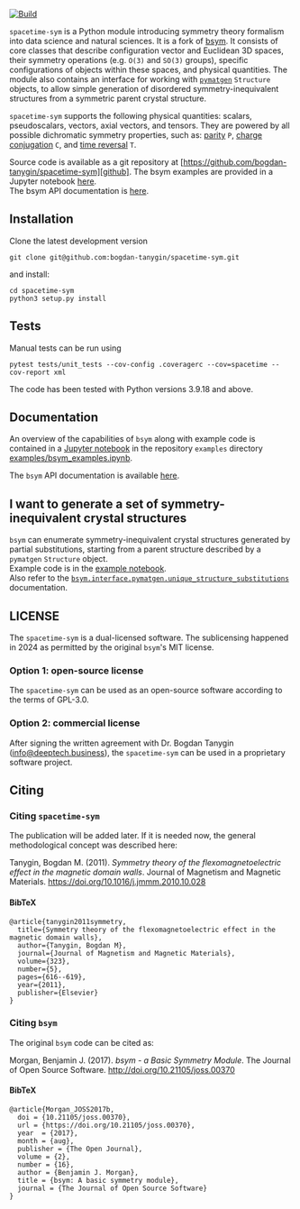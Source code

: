[![Build](https://github.com/bogdan-tanygin/spacetime-sym/actions/workflows/build.yml/badge.svg)](https://github.com/bogdan-tanygin/spacetime-sym/actions/workflows/build.yml)

`spacetime-sym` is a Python module introducing symmetry theory formalism into data science and natural sciences. It is a fork of [bsym][githubbsym]. It consists of core classes that describe configuration vector and Euclidean 3D spaces, their symmetry operations (e.g. `O(3)` and `SO(3)` groups), specific configurations of objects within these spaces, and physical quantities. The module also contains an interface for working with [`pymatgen`](https://pymatgen.org) `Structure` objects, to allow simple generation of disordered symmetry-inequivalent structures from a symmetric parent crystal structure.

`spacetime-sym` supports the following physical quantities: scalars, pseudoscalars, vectors, axial vectors, and tensors. They are powered by all possible dichromatic symmetry properties, such as: [parity](https://en.wikipedia.org/wiki/Parity_(physics)) `P`, [charge conjugation](https://en.wikipedia.org/wiki/C-symmetry) `C`, and [time reversal](https://en.wikipedia.org/wiki/T-symmetry) `T`. 

Source code is available as a git repository at [https://github.com/bogdan-tanygin/spacetime-sym][github].
The bsym examples are provided in a Jupyter notebook [here][example_notebook].  
The bsym API documentation is [here][API].

## Installation

Clone the latest development version
```
git clone git@github.com:bogdan-tanygin/spacetime-sym.git
```
and install:
```
cd spacetime-sym
python3 setup.py install 
```

## Tests

Manual tests can be run using
```
pytest tests/unit_tests --cov-config .coveragerc --cov=spacetime --cov-report xml
```

The code has been tested with Python versions 3.9.18 and above.

## Documentation
An overview of the capabilities of `bsym` along with example code is contained in a [Jupyter notebook](http://jupyter-notebook.readthedocs.io/en/latest/#) in the repository `examples` directory [examples/bsym_examples.ipynb][example_notebook].

The `bsym` API documentation is available [here](http://bsym.readthedocs.io).

## I want to generate a set of symmetry-inequivalent crystal structures
`bsym` can enumerate symmetry-inequivalent crystal structures generated by partial substitutions, starting from a parent structure described by a `pymatgen` `Structure` object.  
Example code is in the [example notebook][example_notebook].  
Also refer to the [`bsym.interface.pymatgen.unique_structure_substitutions`](http://bsym.readthedocs.io/en/latest/api/interface/pymatgen.html#bsym.interface.pymatgen.unique_structure_substitutions) documentation.

## LICENSE

The `spacetime-sym` is a dual-licensed software. The sublicensing happened in 2024 as permitted by the original `bsym`'s MIT license.

### Option 1: open-source license

The `spacetime-sym` can be used as an open-source software according to the terms of GPL-3.0.

### Option 2: commercial license

After signing the written agreement with Dr. Bogdan Tanygin (info@deeptech.business), the `spacetime-sym` can be used in a proprietary software project.

## Citing

### Citing `spacetime-sym`

The publication will be added later. If it is needed now, the general methodological concept was described here:

Tanygin, Bogdan M. (2011). *Symmetry theory of the flexomagnetoelectric effect in the magnetic domain walls*. Journal of Magnetism and Magnetic Materials. https://doi.org/10.1016/j.jmmm.2010.10.028

#### BibTeX

```
@article{tanygin2011symmetry,
  title={Symmetry theory of the flexomagnetoelectric effect in the magnetic domain walls},
  author={Tanygin, Bogdan M},
  journal={Journal of Magnetism and Magnetic Materials},
  volume={323},
  number={5},
  pages={616--619},
  year={2011},
  publisher={Elsevier}
}
```

### Citing `bsym`

The original `bsym` code can be cited as:

Morgan, Benjamin J. (2017). *bsym - a Basic Symmetry Module*. The Journal of Open Source Software. http://doi.org/10.21105/joss.00370

#### BibTeX

```
@article{Morgan_JOSS2017b,
  doi = {10.21105/joss.00370},
  url = {https://doi.org/10.21105/joss.00370},
  year  = {2017},
  month = {aug},
  publisher = {The Open Journal},
  volume = {2},
  number = {16},
  author = {Benjamin J. Morgan},
  title = {bsym: A basic symmetry module},
  journal = {The Journal of Open Source Software}
}
```

[example_notebook]:http://nbviewer.jupyter.org/github/bjmorgan/bsym/blob/master/examples/bsym_examples.ipynb
[github]: https://github.com/bogdan-tanygin/spacetime-sym
[githubbsym]: https://github.com/bjmorgan/bsym
[API]: http://bsym.readthedocs.io/en/latest/modules.html
